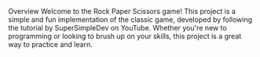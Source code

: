 Overview
Welcome to the Rock Paper Scissors game! This project is a simple and fun implementation of the classic game, developed by following the tutorial by SuperSimpleDev on YouTube. Whether you're new to programming or looking to brush up on your skills, this project is a great way to practice and learn.
